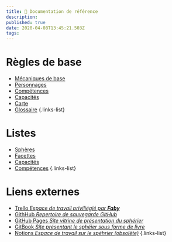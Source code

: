 ```yaml
---
title: 📖 Documentation de référence
description: 
published: true
date: 2020-04-08T13:45:21.503Z
tags: 
---
```


# Règles de base

- [Mécaniques de base](core)
- [Personnages](personnages) 
- [Compétences](compétences) 
- [Capacités](capacités)
- [Carte](carte)
- [Glossaire](glossary)
{.links-list}

# Listes

- [Sphères](liste-sphères)
- [Facettes](liste-facettes)
- [Capacités](liste-capacités)
- [Compétences](liste-compétences)
{.links-list}

# Liens externes

- [Trello _Espace de travail priviliégié par **Faby**_](https://trello.com/b/df5mWvjz/sphérier)
- [GithHub _Repertoire de sauvegarde GitHub_](https://github.com/de-dale/spherier)
- [GitHub Pages _Site vitrine de présentation du sphérier_](https://de-dale.github.io/spherier)
- [GitBook _Site présentant le sphéier sous forme de livre_](https://de-dale.gitbook.io/spherier)
- [Notions _Espace de travail sur le spéhrier (obsolète)_](https://www.notion.so/spherier/)
{.links-list}